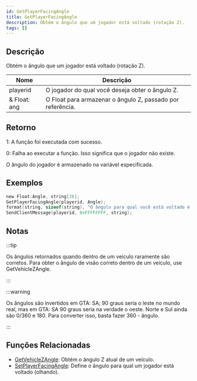 ```yaml
---
id: GetPlayerFacingAngle
title: GetPlayerFacingAngle
description: Obtém o ângulo que um jogador está voltado (rotação Z).
tags: []
---
```


## Descrição

Obtém o ângulo que um jogador está voltado (rotação Z).

| Nome         | Descrição                                                  |
| ------------ | ---------------------------------------------------------- |
| playerid     | O jogador do qual você deseja obter o ângulo Z.            |
| & Float: ang | O Float para armazenar o ângulo Z, passado por referência. |

## Retorno

1: A função foi executada com sucesso.

0: Falha ao executar a função. Isso significa que o jogador não existe.

O ângulo do jogador é armazenado na variável especificada.

## Exemplos

```c
new Float:Angle, string[26];
GetPlayerFacingAngle(playerid, Angle);
format(string, sizeof(string), "O ângulo para qual você está voltado é: %0.2f", Angle);
SendClientMessage(playerid, 0xFFFFFFFF, string);
```

## Notas

:::tip

Os ângulos retornados quando dentro de um veículo raramente são corretos. Para obter o ângulo de visão correto dentro de um veículo, use GetVehicleZAngle.

:::

:::warning

Os ângulos são invertidos em GTA: SA; 90 graus seria o leste no mundo real, mas em GTA: SA 90 graus seria na verdade o oeste. Norte e Sul ainda são 0/360 e 180. Para converter isso, basta fazer 360 - ângulo.

:::

## Funções Relacionadas

- [GetVehicleZAngle](../functions/GetVehicleZAngle.md): Obtém o ângulo Z atual de um veículo.
- [SetPlayerFacingAngle](../functions/SetPlayerFacingAngle.md): Define o ângulo para qual um jogador está voltado (olhando).
